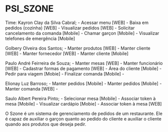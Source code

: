 ﻿# PSI_SZONE

Time:
Kayron Clay da Silva Cabral;
	- Acessar menu [WEB]
	- Baixa em pedidos (cozinha) [WEB]
	- Visualizar pedidos [WEB]
	- Solicitar cancelamento da comanda [Mobile]
	- Chamar garçon [Mobile]
	- Visualizar telefones de emergência [Mobile]
	
Golbery Olveira dos Santos;
	- Manter produtos [WEB]
	- Manter cliente [WEB]
	- Manter fornecedor [WEB]
	- Manter cliente [Mobile]
	
Paulo André Feirreira de Souza;
	- Manter mesas [WEB]
	- Manter funcionário [WEB]
	- Cadastrar formas de pagamento [WEB]
	- Área do cliente [Mobile]
	- Pedir para viagem [Mobie]
	- Finalizar comanda [Mobile]
	- 
	
Elionay Luz Barroso;
	- Manter pedidos [Mobile]
	- Manter pedidos [Mobile]
	- Manter comanda [WEB]
	- 
	
Saulo Albert Pereira Pinto;
	- Selecionar mesa [Mobile]
	- Associar token à mesa [Mobile]
	- Visualizar cardápio [Mobie]
	- Associar token à mesa [WEB]
	

O Szone é um sistema de gerenciamento de pedidos de um restaurante. Ele é capaz de auxiliar o garçon quanto ao pedido do cliente e auxiliar o cliente quando aos produtos que deseja pedir.
